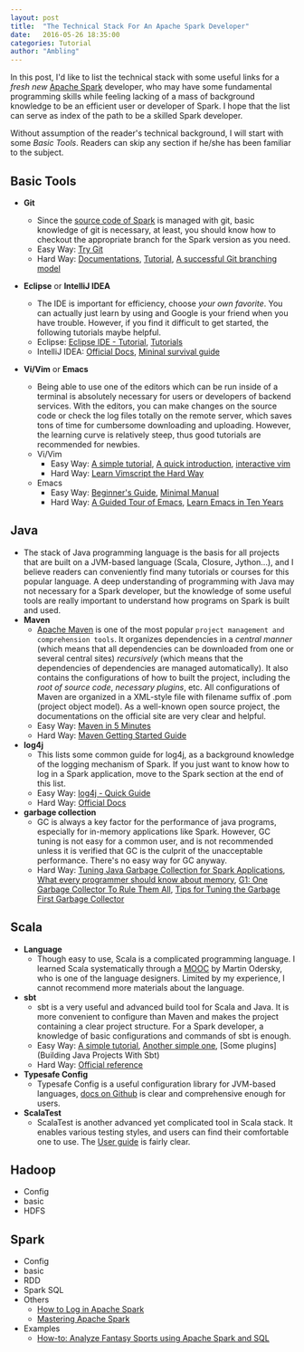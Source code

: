 ```yaml
---
layout: post
title:  "The Technical Stack For An Apache Spark Developer"
date:   2016-05-26 18:35:00
categories: Tutorial
author: "Ambling"
---
```


In this post, I'd like to list the technical stack with some useful links for a *fresh new* [Apache Spark](http://spark.apache.org/) developer, who may have some fundamental programming skills while feeling lacking of a mass of background knowledge to be an efficient user or developer of Spark. I hope that the list can serve as index of the path to be a skilled Spark developer.

Without assumption of the reader's technical background, I will start with some *Basic Tools*. Readers can skip any section if he/she has been familiar to the subject.

## Basic Tools
- **Git**
  - Since the [source code of Spark](https://github.com/apache/spark/) is managed with git, basic knowledge of git is necessary, at least, you should know how to checkout the appropriate branch for the Spark version as you need.
  - Easy Way: [Try Git](https://try.github.io/)
  - Hard Way: [Documentations](https://git-scm.com/doc), [Tutorial](https://www.atlassian.com/git/tutorials/), [A successful Git branching model](http://nvie.com/posts/a-successful-git-branching-model/)

- **Eclipse** or **IntelliJ IDEA**
  - The IDE is important for efficiency, choose *your own favorite*. You can actually just learn by using and Google is your friend when you have trouble. However, if you find it difficult to get started, the following tutorials maybe helpful.
  - Eclipse: [Eclipse IDE - Tutorial](http://www.vogella.com/tutorials/Eclipse/article.html), [Tutorials](http://eclipsetutorial.sourceforge.net/)
  - IntelliJ IDEA: [Official Docs](https://www.jetbrains.com/idea/documentation/), [Mininal survival guide](http://hadihariri.com/2014/01/06/intellij-idea-minimal-survival-guide/)

- **Vi/Vim** or **Emacs**
  - Being able to use one of the editors which can be run inside of a terminal is absolutely necessary for users or developers of backend services. With the editors, you can make changes on the source code or check the log files totally on the remote server, which saves tons of time for cumbersome downloading and uploading. However, the learning curve is relatively steep, thus good tutorials are recommended for newbies.
  - Vi/Vim
    - Easy Way: [A simple tutorial](http://www.tutorialspoint.com/unix/unix-vi-editor.htm), [A quick introduction](http://heather.cs.ucdavis.edu/~matloff/UnixAndC/Editors/ViIntro.html), [interactive vim](http://www.openvim.com/)
    - Hard Way: [Learn Vimscript the Hard Way](http://learnvimscriptthehardway.stevelosh.com/)
  - Emacs
    - Easy Way: [Beginner's Guide](http://www.jesshamrick.com/2012/09/10/absolute-beginners-guide-to-emacs/), [Minimal Manual](http://tuhdo.github.io/emacs-tutor.html)
    - Hard Way: [A Guided Tour of Emacs](http://www.gnu.org/software/emacs/tour/), [Learn Emacs in Ten Years](http://edward.oconnor.cx/2009/07/learn-emacs-in-ten-years)

## Java
- The stack of Java programming language is the basis for all projects that are built on a JVM-based language (Scala, Closure, Jython...), and I believe readers can conveniently find many tutorials or courses for this popular language. A deep understanding of programming with Java may not necessary for a Spark developer, but the knowledge of some useful tools are really important to understand how programs on Spark is built and used.
- **Maven**
  - [Apache Maven](https://maven.apache.org/index.html) is one of the most popular `project management and comprehension tools`. It organizes dependencies in a *central manner* (which means that all dependencies can be downloaded from one or several central sites) *recursively* (which means that the dependencies of dependencies are managed automatically). It also contains the configurations of how to built the project, including the *root of source code*, *necessary plugins*, etc. All configurations of Maven are organized in a XML-style file with filename suffix of .pom (project object model). As a well-known open source project, the documentations on the official site are very clear and helpful.
  - Easy Way: [Maven in 5 Minutes](https://maven.apache.org/guides/getting-started/maven-in-five-minutes.html)
  - Hard Way: [Maven Getting Started Guide](https://maven.apache.org/guides/getting-started/index.html)
- **log4j**
  - This lists some common guide for log4j, as a background knowledge of the logging mechanism of Spark. If you just want to know how to log in a Spark application, move to the Spark section at the end of this list.
  - Easy Way: [log4j - Quick Guide](http://www.tutorialspoint.com/log4j/log4j_quick_guide.htm)
  - Hard Way: [Official Docs](http://logging.apache.org/log4j/2.x/manual/index.html)
- **garbage collection**
  - GC is always a key factor for the performance of java programs, especially for in-memory applications like Spark. However, GC tuning is not easy for a common user, and is not recommended unless it is verified that GC is the culprit of the unacceptable performance. There's no easy way for GC anyway.
  - Hard Way: [Tuning Java Garbage Collection for Spark Applications](https://databricks.com/blog/2015/05/28/tuning-java-garbage-collection-for-spark-applications.html), [What every programmer should know about memory](http://lwn.net/Articles/250967/), [G1: One Garbage Collector To Rule Them All](http://www.infoq.com/articles/G1-One-Garbage-Collector-To-Rule-Them-All), [Tips for Tuning the Garbage First Garbage Collector](http://www.infoq.com/articles/tuning-tips-G1-GC)

## Scala
- **Language**
  - Though easy to use, Scala is a complicated programming language. I learned Scala systematically through a [MOOC](https://www.coursera.org/learn/progfun1) by Martin Odersky, who is one of the language designers. Limited by my experience, I cannot recommend more materials about the language.
- **sbt**
  - sbt is a very useful and advanced build tool for Scala and Java. It is more convenient to configure than Maven and makes the project containing a clear project structure. For a Spark developer, a knowledge of basic configurations and commands of sbt is enough.
  - Easy Way: [A simple tutorial](https://github.com/shekhargulati/52-technologies-in-2016/blob/master/02-sbt/README.md), [Another simple one](http://grosdim.blogspot.tw/2013/01/quick-sbt-tutorial.html), [Some plugins](Building Java Projects With Sbt)
  - Hard Way: [Official reference](http://www.scala-sbt.org/0.13/docs/index.html)
- **Typesafe Config**
  - Typesafe Config is a useful configuration library for JVM-based languages, [docs on Github](https://github.com/typesafehub/config) is clear and comprehensive enough for users.
- **ScalaTest**
  - ScalaTest is another advanced yet complicated tool in Scala stack. It enables various testing styles, and users can find their comfortable one to use. The [User guide](http://www.scalatest.org/user_guide) is fairly clear.

## Hadoop
- Config
- basic
- HDFS

## Spark
- Config
- basic
- RDD
- Spark SQL
- Others
  - [How to Log in Apache Spark](https://www.mapr.com/blog/how-log-apache-spark)
  - [Mastering Apache Spark](https://jaceklaskowski.gitbooks.io/mastering-apache-spark/content/)
- Examples
  - [How-to: Analyze Fantasy Sports using Apache Spark and SQL](http://blog.cloudera.com/blog/2016/06/how-to-analyze-fantasy-sports-using-apache-spark-and-sql/)
